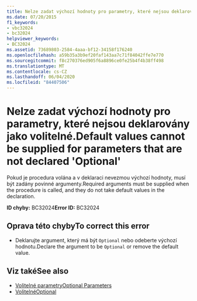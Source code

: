 ```yaml
---
title: Nelze zadat výchozí hodnoty pro parametry, které nejsou deklarovány jako volitelné.
ms.date: 07/20/2015
f1_keywords:
- vbc32024
- bc32024
helpviewer_keywords:
- BC32024
ms.assetid: 73689803-2584-4aaa-bf12-34158f176240
ms.openlocfilehash: a59b35a3b9ef20faf143aa7c71f84042ffe7e770
ms.sourcegitcommit: f8c270376ed905f6a8896ce0fe25b4f4b38ff498
ms.translationtype: MT
ms.contentlocale: cs-CZ
ms.lasthandoff: 06/04/2020
ms.locfileid: "84407506"
---
```

# <a name="default-values-cannot-be-supplied-for-parameters-that-are-not-declared-optional"></a><span data-ttu-id="2dcfa-102">Nelze zadat výchozí hodnoty pro parametry, které nejsou deklarovány jako volitelné.</span><span class="sxs-lookup"><span data-stu-id="2dcfa-102">Default values cannot be supplied for parameters that are not declared 'Optional'</span></span>
<span data-ttu-id="2dcfa-103">Pokud je procedura volána a v deklaraci nevezmou výchozí hodnoty, musí být zadány povinné argumenty.</span><span class="sxs-lookup"><span data-stu-id="2dcfa-103">Required arguments must be supplied when the procedure is called, and they do not take default values in the declaration.</span></span>  
  
 <span data-ttu-id="2dcfa-104">**ID chyby:** BC32024</span><span class="sxs-lookup"><span data-stu-id="2dcfa-104">**Error ID:** BC32024</span></span>  
  
## <a name="to-correct-this-error"></a><span data-ttu-id="2dcfa-105">Oprava této chyby</span><span class="sxs-lookup"><span data-stu-id="2dcfa-105">To correct this error</span></span>  
  
- <span data-ttu-id="2dcfa-106">Deklarujte argument, který má být `Optional` nebo odeberte výchozí hodnotu.</span><span class="sxs-lookup"><span data-stu-id="2dcfa-106">Declare the argument to be `Optional` or remove the default value.</span></span>  
  
## <a name="see-also"></a><span data-ttu-id="2dcfa-107">Viz také</span><span class="sxs-lookup"><span data-stu-id="2dcfa-107">See also</span></span>

- [<span data-ttu-id="2dcfa-108">Volitelné parametry</span><span class="sxs-lookup"><span data-stu-id="2dcfa-108">Optional Parameters</span></span>](../programming-guide/language-features/procedures/optional-parameters.md)
- [<span data-ttu-id="2dcfa-109">Volitelné</span><span class="sxs-lookup"><span data-stu-id="2dcfa-109">Optional</span></span>](../language-reference/modifiers/optional.md)
